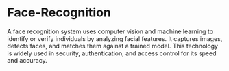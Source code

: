 # Face-Recognition
A face recognition system uses computer vision and machine learning to identify or verify individuals by analyzing facial features. It captures images, detects faces, and matches them against a trained model. This technology is widely used in security, authentication, and access control for its speed and accuracy.
